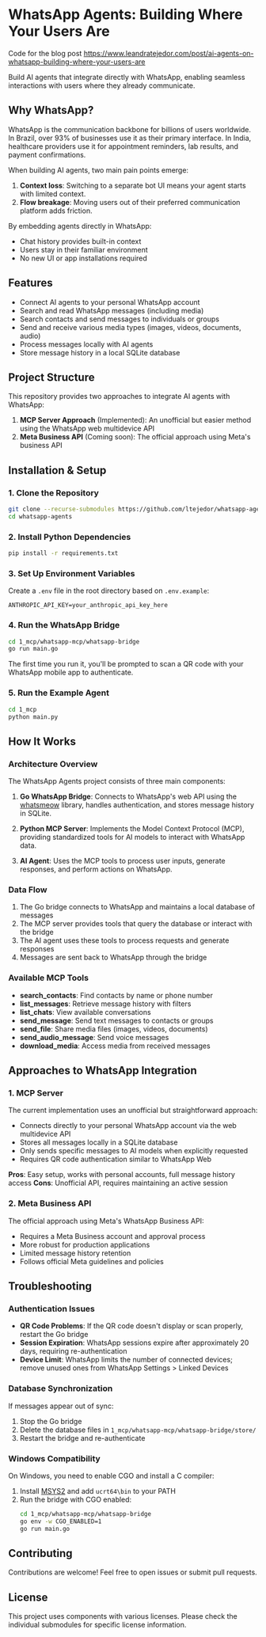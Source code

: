 # WhatsApp Agents: Building Where Your Users Are

Code for the blog post https://www.leandratejedor.com/post/ai-agents-on-whatsapp-building-where-your-users-are

Build AI agents that integrate directly with WhatsApp, enabling seamless interactions with users where they already communicate.

## Why WhatsApp?

WhatsApp is the communication backbone for billions of users worldwide. In Brazil, over 93% of businesses use it as their primary interface. In India, healthcare providers use it for appointment reminders, lab results, and payment confirmations.

When building AI agents, two main pain points emerge:

1. **Context loss**: Switching to a separate bot UI means your agent starts with limited context.
2. **Flow breakage**: Moving users out of their preferred communication platform adds friction.

By embedding agents directly in WhatsApp:
- Chat history provides built-in context
- Users stay in their familiar environment
- No new UI or app installations required

## Features

- Connect AI agents to your personal WhatsApp account
- Search and read WhatsApp messages (including media)
- Search contacts and send messages to individuals or groups
- Send and receive various media types (images, videos, documents, audio)
- Process messages locally with AI agents
- Store message history in a local SQLite database

## Project Structure

This repository provides two approaches to integrate AI agents with WhatsApp:

1. **MCP Server Approach** (Implemented): An unofficial but easier method using the WhatsApp web multidevice API
2. **Meta Business API** (Coming soon): The official approach using Meta's business API

## Installation & Setup

### 1. Clone the Repository

```bash
git clone --recurse-submodules https://github.com/ltejedor/whatsapp-agents.git
cd whatsapp-agents
```

### 2. Install Python Dependencies

```bash
pip install -r requirements.txt
```

### 3. Set Up Environment Variables

Create a `.env` file in the root directory based on `.env.example`:

```
ANTHROPIC_API_KEY=your_anthropic_api_key_here
```

### 4. Run the WhatsApp Bridge

```bash
cd 1_mcp/whatsapp-mcp/whatsapp-bridge
go run main.go
```

The first time you run it, you'll be prompted to scan a QR code with your WhatsApp mobile app to authenticate.


### 5. Run the Example Agent

```bash
cd 1_mcp
python main.py
```

## How It Works

### Architecture Overview

The WhatsApp Agents project consists of three main components:

1. **Go WhatsApp Bridge**: Connects to WhatsApp's web API using the [whatsmeow](https://github.com/tulir/whatsmeow) library, handles authentication, and stores message history in SQLite.

2. **Python MCP Server**: Implements the Model Context Protocol (MCP), providing standardized tools for AI models to interact with WhatsApp data.

3. **AI Agent**: Uses the MCP tools to process user inputs, generate responses, and perform actions on WhatsApp.

### Data Flow

1. The Go bridge connects to WhatsApp and maintains a local database of messages
2. The MCP server provides tools that query the database or interact with the bridge
3. The AI agent uses these tools to process requests and generate responses
4. Messages are sent back to WhatsApp through the bridge

### Available MCP Tools

- **search_contacts**: Find contacts by name or phone number
- **list_messages**: Retrieve message history with filters
- **list_chats**: View available conversations
- **send_message**: Send text messages to contacts or groups
- **send_file**: Share media files (images, videos, documents)
- **send_audio_message**: Send voice messages
- **download_media**: Access media from received messages

## Approaches to WhatsApp Integration

### 1. MCP Server 

The current implementation uses an unofficial but straightforward approach:
- Connects directly to your personal WhatsApp account via the web multidevice API
- Stores all messages locally in a SQLite database
- Only sends specific messages to AI models when explicitly requested
- Requires QR code authentication similar to WhatsApp Web

**Pros**: Easy setup, works with personal accounts, full message history access
**Cons**: Unofficial API, requires maintaining an active session

### 2. Meta Business API 

The official approach using Meta's WhatsApp Business API:
- Requires a Meta Business account and approval process
- More robust for production applications
- Limited message history retention
- Follows official Meta guidelines and policies


## Troubleshooting

### Authentication Issues

- **QR Code Problems**: If the QR code doesn't display or scan properly, restart the Go bridge
- **Session Expiration**: WhatsApp sessions expire after approximately 20 days, requiring re-authentication
- **Device Limit**: WhatsApp limits the number of connected devices; remove unused ones from WhatsApp Settings > Linked Devices

### Database Synchronization

If messages appear out of sync:
1. Stop the Go bridge
2. Delete the database files in `1_mcp/whatsapp-mcp/whatsapp-bridge/store/`
3. Restart the bridge and re-authenticate

### Windows Compatibility

On Windows, you need to enable CGO and install a C compiler:

1. Install [MSYS2](https://www.msys2.org/) and add `ucrt64\bin` to your PATH
2. Run the bridge with CGO enabled:
   ```bash
   cd 1_mcp/whatsapp-mcp/whatsapp-bridge
   go env -w CGO_ENABLED=1
   go run main.go
   ```

## Contributing

Contributions are welcome! Feel free to open issues or submit pull requests.

## License

This project uses components with various licenses. Please check the individual submodules for specific license information.
